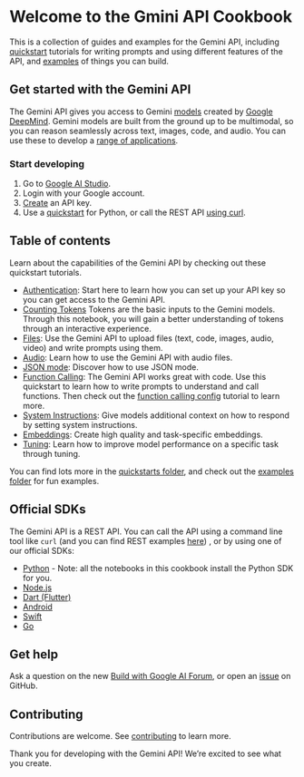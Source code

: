 # Welcome to the Gmini API Cookbook
This is a collection of guides and examples for the Gemini API, including [quickstart](https://github.com/google-gemini/cookbook/tree/main/quickstarts) tutorials for writing prompts and using different features of the API, and [examples](https://github.com/google-gemini/cookbook/tree/main/examples) of things you can build.

## Get started with the Gemini API
The Gemini API gives you access to Gemini [models](https://ai.google.dev/models/gemini) created by [Google DeepMind](https://deepmind.google/technologies/gemini/#introduction). Gemini models are built from the ground up to be multimodal, so you can reason seamlessly across text, images, code, and audio. You can use these to develop a [range of applications](https://ai.google.dev/examples/).

### Start developing
1. Go to [Google AI Studio](https://aistudio.google.com/).
2. Login with your Google account.
3. [Create](https://aistudio.google.com/app/apikey) an API key.
4. Use a [quickstart](https://github.com/google-gemini/cookbook/blob/main/quickstarts/Prompting.ipynb) for Python, or call the REST API [using curl](https://github.com/google-gemini/cookbook/blob/main/quickstarts/rest/Prompting_REST.ipynb).

## Table of contents
Learn about the capabilities of the Gemini API by checking out these quickstart tutorials.
* [Authentication](https://github.com/google-gemini/cookbook/blob/main/quickstarts/Authentication.ipynb): Start here to learn how you can set up your API key so you can get access to the Gemini API.
* [Counting Tokens](https://github.com/google-gemini/cookbook/blob/main/quickstarts/Counting_Tokens.ipynb) Tokens are the basic inputs to the Gemini models. Through this notebook, you will gain a better understanding of tokens through an interactive experience.
* [Files](https://github.com/google-gemini/cookbook/blob/main/quickstarts/File_API.ipynb): Use the Gemini API to upload files (text, code, images, audio, video) and write prompts using them.
* [Audio](https://github.com/google-gemini/cookbook/blob/main/quickstarts/Audio.ipynb): Learn how to use the Gemini API with audio files.
* [JSON mode](https://github.com/google-gemini/cookbook/blob/main/quickstarts/JSON_mode.ipynb): Discover how to use JSON mode.
* [Function Calling](https://github.com/google-gemini/cookbook/blob/main/quickstarts/Function_calling.ipynb): The Gemini API works great with code. Use this quickstart to learn how to write prompts to understand and call functions. Then check out the [function calling config](https://github.com/google-gemini/cookbook/blob/main/quickstarts/Function_calling_config.ipynb) tutorial to learn more.
* [System Instructions](https://github.com/google-gemini/cookbook/blob/main/quickstarts/System_instructions.ipynb): Give models additional context on how to respond by setting system instructions.
* [Embeddings](https://github.com/google-gemini/cookbook/blob/main/quickstarts/Embeddings.ipynb): Create high quality and task-specific embeddings.
* [Tuning](https://github.com/google-gemini/cookbook/blob/main/quickstarts/Tuning.ipynb): Learn how to improve model performance on a specific task through tuning. 

You can find lots more in the [quickstarts folder](https://github.com/google-gemini/cookbook/tree/main/quickstarts), and check out the [examples folder](https://github.com/google-gemini/cookbook/tree/main/examples) for fun examples.  

## Official SDKs
The Gemini API is a REST API. You can call the API using a command line tool like `curl` (and you can find REST examples [here](https://github.com/google-gemini/cookbook/tree/main/quickstarts/rest)) , or by using one of our official SDKs:
* [Python](https://github.com/google/generative-ai-python) - Note: all the notebooks in this cookbook install the Python SDK for you.
* [Node.js](https://github.com/google/generative-ai-js)
* [Dart (Flutter)](https://github.com/google/generative-ai-dart)
* [Android](https://github.com/google/generative-ai-android)
* [Swift](https://github.com/google/generative-ai-swift)
* [Go](https://github.com/google/generative-ai-go)

## Get help
Ask a question on the new [Build with Google AI Forum](https://discuss.ai.google.dev/), or open an [issue](https://github.com/google-gemini/cookbook/issues) on GitHub.

## Contributing
Contributions are welcome. See [contributing](https://github.com/google-gemini/cookbook/blob/main/CONTRIBUTING.md) to learn more.

Thank you for developing with the Gemini API! We’re excited to see what you create.
